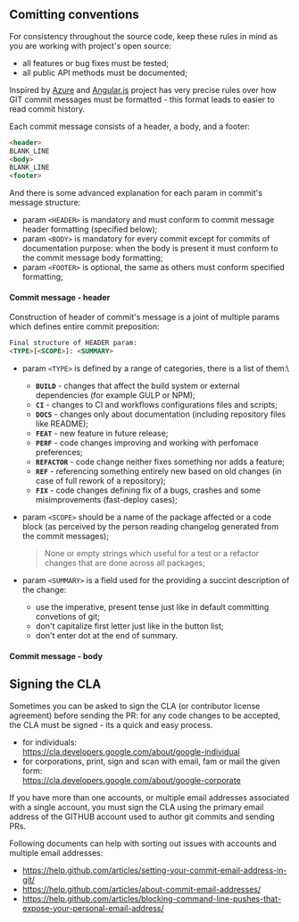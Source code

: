 Comitting conventions
---------------------

For consistency throughout the source code, keep these rules in mind as you are working with project's open source:

- all features or bug fixes must be tested;
- all public API methods must be documented;

Inspired by [Azure](https://github.com/MicrosoftDocs/azure-devops/docs) and [Angular.js](https://github.com/angular/angular) project has very precise rules over how GIT commit messages must be formatted - this format leads to easier to read commit history.

Each commit message consists of a header, a body, and a footer:

```html
<header>
BLANK_LINE
<body>
BLANK_LINE
<footer>
```

And there is some advanced explanation for each param in commit's message structure:

- param `<HEADER>` is mandatory and must conform to commit message header formatting (specified below);
- param `<BODY>` is mandatory for every commit except for commits of documentation purpose: when the body is present it must conform to the commit message body formatting;
- param `<FOOTER>` is optional, the same as others must conform specified formatting;

#### Commit message - header

Construction of header of commit's message is a joint of multiple params which defines entire commit preposition:

```html
Final structure of HEADER param:
<TYPE>[<SCOPE>]: <SUMMARY>
```

- param `<TYPE>` is defined by a range of categories, there is a list of them:\
  - **`BUILD`** - changes that affect the build system or external dependencies (for example GULP or NPM);
  - **`CI`** - changes to CI and workflows configurations files and scripts;
  - **`DOCS`** - changes only about documentation (including repository files like README);
  - **`FEAT`** - new feature in future release;
  - **`PERF`** - code changes improving and working with perfomace preferences;
  - **`REFACTOR`** - code change neither fixes something nor adds a feature;
  - **`REF`** - referencing something entirely new based on old changes (in case of full rework of a repository);
  - **`FIX`** - code changes defining fix of a bugs, crashes and some misimprovements (fast-deploy cases);

- param `<SCOPE>` should be a name of the package affected or a code block (as perceived by the person reading changelog generated from the commit messages);
    > None or empty strings which useful for a test or a refactor changes that are done across all packages;

- param `<SUMMARY>` is a field used for the providing a succint description of the change:
  - use the imperative, present tense just like in default committing convetions of git;
  - don't capitalize first letter just like in the button list;
  - don't enter dot at the end of summary.

#### Commit message - body

Signing the CLA
---------------

Sometimes you can be asked to sign the CLA (or contributor license agreement) before sending the PR: for any code changes to be accepted, the CLA must be signed - its a quick and easy process.

- for individuals:\
    https://cla.developers.google.com/about/google-individual
- for corporations, print, sign and scan with email, fam or mail the given form:\
  https://cla.developers.google.com/about/google-corporate

If you have more than one accounts, or multiple email addresses associated with a single account, you must sign the CLA using the primary email address of the GITHUB account used to author git commits and sending PRs.

Following documents can help with sorting out issues with accounts and multiple email addresses:

- https://help.github.com/articles/setting-your-commit-email-address-in-git/
- https://help.github.com/articles/about-commit-email-addresses/
- https://help.github.com/articles/blocking-command-line-pushes-that-expose-your-personal-email-address/